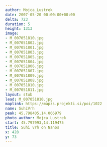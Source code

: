 ```yaml
---
author: Mojca_Lustrek
date: 2007-05-20 00:00:00+00:00
delta: 723
duration: 5
height: 1313
image:
- M_007051810.jpg
- M_007051802.jpg
- M_007051801.jpg
- M_007051803.jpg
- M_007051805.jpg
- M_007051804.jpg
- M_007051806.jpg
- M_007051807.jpg
- M_007051809.jpg
- M_007051808.jpg
- M_007051810.jpg
- M_007051811.jpg
layout: stub
lead: M_007051810.jpg
maplink: https://mapzs.projekti.si/poi/1022
name: SuhiVrh
peak: 45.798405,14.066979
photo_author: Mojca_Lustrek
start: 45.797993,14.119475
title: Suhi vrh on Nanos
x: 428
y: 73
---
```

